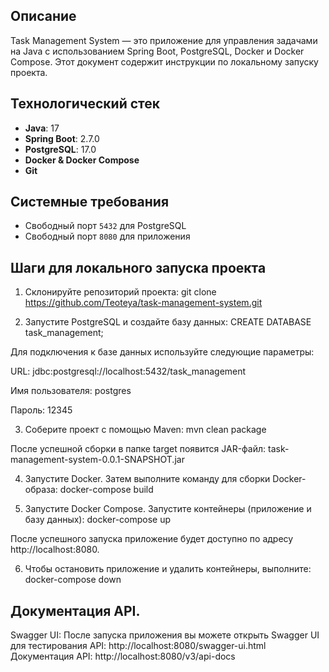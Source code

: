 ## Описание
Task Management System — это приложение для управления задачами на Java с использованием Spring Boot, PostgreSQL, Docker и Docker Compose. Этот документ содержит инструкции по локальному запуску проекта.

## Технологический стек
- **Java**: 17
- **Spring Boot**: 2.7.0
- **PostgreSQL**: 17.0
- **Docker & Docker Compose**
- **Git**

## Системные требования
- Свободный порт `5432` для PostgreSQL
- Свободный порт `8080` для приложения

## Шаги для локального запуска проекта
1. Склонируйте репозиторий проекта:
git clone https://github.com/Teoteya/task-management-system.git

2. Запустите PostgreSQL и создайте базу данных:
CREATE DATABASE task_management;

Для подключения к базе данных используйте следующие параметры:

URL: jdbc:postgresql://localhost:5432/task_management

Имя пользователя: postgres

Пароль: 12345

3. Соберите проект с помощью Maven:
mvn clean package 

После успешной сборки в папке target появится JAR-файл:
task-management-system-0.0.1-SNAPSHOT.jar

4. Запустите Docker. Затем выполните команду для сборки Docker-образа:
docker-compose build

5. Запустите Docker Compose. Запустите контейнеры (приложение и базу данных):
docker-compose up

После успешного запуска приложение будет доступно по адресу http://localhost:8080.

6. Чтобы остановить приложение и удалить контейнеры, выполните:
docker-compose down

## Документация API.
Swagger UI:
После запуска приложения вы можете открыть Swagger UI для тестирования API: 
http://localhost:8080/swagger-ui.html
Документация API: http://localhost:8080/v3/api-docs
